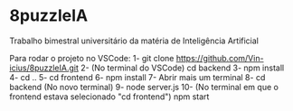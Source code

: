 # 8puzzleIA
Trabalho bimestral universitário da matéria de Inteligência Artificial

Para rodar o projeto no VSCode:
1- git clone https://github.com/Vin-icius/8puzzleIA.git
2- (No terminal do VSCode) cd backend
3- npm install
4- cd ..
5- cd frontend
6- npm install
7- Abrir mais um terminal
8- cd backend (No novo terminal)
9- node server.js
10- (No terminal em que o frontend estava selecionado "cd frontend") npm start
